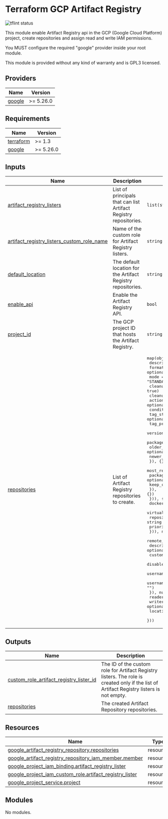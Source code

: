 # Terraform GCP Artifact Registry

![tflint status](https://github.com/sparkfabrik/terraform-sparkfabrik-gcp-http-monitoring/actions/workflows/tflint.yml/badge.svg?branch=main)

This module enable Artifact Registry api in the GCP (Google Cloud Platform) project, create repositories and assign read and write IAM permissions.

You MUST configure the required "google" provider inside your root module.

This module is provided without any kind of warranty and is GPL3 licensed.

<!-- BEGIN_TF_DOCS -->
## Providers

| Name | Version |
|------|---------|
| <a name="provider_google"></a> [google](#provider\_google) | >= 5.26.0 |

## Requirements

| Name | Version |
|------|---------|
| <a name="requirement_terraform"></a> [terraform](#requirement\_terraform) | >= 1.3 |
| <a name="requirement_google"></a> [google](#requirement\_google) | >= 5.26.0 |

## Inputs

| Name | Description | Type | Default | Required |
|------|-------------|------|---------|:--------:|
| <a name="input_artifact_registry_listers"></a> [artifact\_registry\_listers](#input\_artifact\_registry\_listers) | List of principals that can list Artifact Registry repositories. | `list(string)` | `[]` | no |
| <a name="input_artifact_registry_listers_custom_role_name"></a> [artifact\_registry\_listers\_custom\_role\_name](#input\_artifact\_registry\_listers\_custom\_role\_name) | Name of the custom role for Artifact Registry listers. | `string` | `"custom.artifactRegistryLister"` | no |
| <a name="input_default_location"></a> [default\_location](#input\_default\_location) | The default location for the Artifact Registry repositories. | `string` | `"europe-west1"` | no |
| <a name="input_enable_api"></a> [enable\_api](#input\_enable\_api) | Enable the Artifact Registry API. | `bool` | `true` | no |
| <a name="input_project_id"></a> [project\_id](#input\_project\_id) | The GCP project ID that hosts the Artifact Registry. | `string` | n/a | yes |
| <a name="input_repositories"></a> [repositories](#input\_repositories) | List of Artifact Registry repositories to create. | <pre>map(object({<br>    description            = string<br>    format                 = optional(string, "DOCKER")<br>    mode                   = optional(string, "STANDARD_REPOSITORY")<br>    cleanup_policy_dry_run = optional(bool, true)<br>    cleanup_policies = optional(map(object({<br>      action = optional(string, ""),<br>      condition = optional(object({<br>        tag_state             = optional(string),<br>        tag_prefixes          = optional(list(string), []),<br>        version_name_prefixes = optional(list(string), []),<br>        package_name_prefixes = optional(list(string), []),<br>        older_than            = optional(string),<br>        newer_than            = optional(string),<br>      }), {}),<br>      most_recent_versions = optional(object({<br>        package_name_prefixes = optional(list(string), []),<br>        keep_count            = optional(number, 0)<br>      }), {})<br>    })), {})<br>    docker_immutable_tags = optional(bool, true)<br>    virtual_repository_config = optional(map(object({<br>      repository = string<br>      priority   = optional(number, 0)<br>    })), null)<br>    remote_repository_config_docker = optional(object({<br>      description                                           = optional(string, "")<br>      custom_repository_uri                                 = string<br>      disable_upstream_validation                           = optional(bool, false)<br>      username_password_credentials_username                = optional(string, "")<br>      username_password_credentials_password_secret_version = optional(string, "")<br>    }), null)<br>    readers  = optional(list(string), [])<br>    writers  = optional(list(string), [])<br>    location = optional(string, "")<br>  }))</pre> | n/a | yes |

## Outputs

| Name | Description |
|------|-------------|
| <a name="output_custom_role_artifact_registry_lister_id"></a> [custom\_role\_artifact\_registry\_lister\_id](#output\_custom\_role\_artifact\_registry\_lister\_id) | The ID of the custom role for Artifact Registry listers. The role is created only if the list of Artifact Registry listers is not empty. |
| <a name="output_repositories"></a> [repositories](#output\_repositories) | The created Artifact Repository repositories. |

## Resources

| Name | Type |
|------|------|
| [google_artifact_registry_repository.repositories](https://registry.terraform.io/providers/hashicorp/google/latest/docs/resources/artifact_registry_repository) | resource |
| [google_artifact_registry_repository_iam_member.member](https://registry.terraform.io/providers/hashicorp/google/latest/docs/resources/artifact_registry_repository_iam_member) | resource |
| [google_project_iam_binding.artifact_registry_lister](https://registry.terraform.io/providers/hashicorp/google/latest/docs/resources/project_iam_binding) | resource |
| [google_project_iam_custom_role.artifact_registry_lister](https://registry.terraform.io/providers/hashicorp/google/latest/docs/resources/project_iam_custom_role) | resource |
| [google_project_service.project](https://registry.terraform.io/providers/hashicorp/google/latest/docs/resources/project_service) | resource |

## Modules

No modules.


<!-- END_TF_DOCS -->
